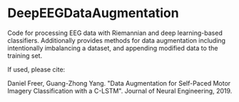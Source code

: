 # DeepEEGDataAugmentation

Code for processing EEG data with Riemannian and deep learning-based classifiers. Additionally provides methods for data augmentation including intentionally imbalancing a dataset, and appending modified data to the training set.

If used, please cite:

Daniel Freer, Guang-Zhong Yang. "Data Augmentation for Self-Paced Motor Imagery Classification with a C-LSTM". Journal of Neural Engineering, 2019.
